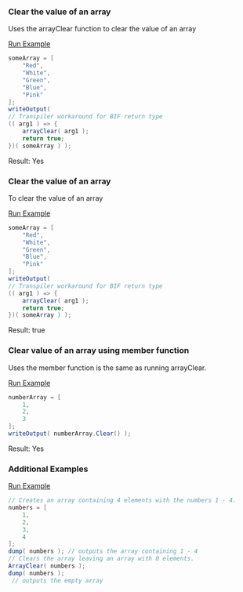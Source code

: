 ### Clear the value of an array

Uses the arrayClear function to clear the value of an array

<a href="https://try.boxlang.io/?code=eJw9js0KgkAUhdfepzi4GiGQ1mKQQdGqiKBFtBjwVoM2I9cZRKJ3Tw1bnY%2FzA6d1L16L6B45rqAoPnEZLwa9PI3niXbCbCcq6vCzjsZWMd0y6mRoHYJvgleUpjiLtm1jahZ0TiotLtgSdyco9lsI%2ByAWvm%2BYlIKWxxIJ8hXeFOnxxKZmLXOQUTQPJHBGn0Sh%2Fd9NxsIXzbM43A%3D%3D" target="_blank">Run Example</a>

```java
someArray = [ 
	"Red",
	"White",
	"Green",
	"Blue",
	"Pink"
];
writeOutput(
// Transpiler workaround for BIF return type
(( arg1 ) => {
	arrayClear( arg1 );
	return true;
})( someArray ) );

```

Result: Yes

### Clear the value of an array
To clear the value of an array

<a href="https://try.boxlang.io/?code=eJw9js0KgkAUhdfepzi4GiGQ1mKQQdGqiKBFtBjwVoM2I9cZRKJ3Tw1bnY%2FzA6d1L16L6B45rqAoPnEZLwa9PI3niXbCbCcq6vCzjsZWMd0y6mRoHYJvgleUpjiLtm1jahZ0TiotLtgSdyco9lsI%2ByAWvm%2BYlIKWxxIJ8hXeFOnxxKZmLXOQUTQPJHBGn0Sh%2Fd9NxsIXzbM43A%3D%3D" target="_blank">Run Example</a>

```java
someArray = [ 
	"Red",
	"White",
	"Green",
	"Blue",
	"Pink"
];
writeOutput(
// Transpiler workaround for BIF return type
(( arg1 ) => {
	arrayClear( arg1 );
	return true;
})( someArray ) );

```

Result: true

### Clear value of an array using member function

Uses the member function is the same as running arrayClear.

<a href="https://try.boxlang.io/?code=eJzLK81NSi1yLCpKrFSwVYhW4OI01OHiNAJiY65Ya67yosySVP%2FSkoLSEg2FPIRaPeec1MQiDU0FTWsuAJ1WE9Q%3D" target="_blank">Run Example</a>

```java
numberArray = [ 
	1,
	2,
	3
];
writeOutput( numberArray.Clear() );

```

Result: Yes

### Additional Examples

<a href="https://try.boxlang.io/?code=eJxljk0OgjAQhdfMKd5SE6Wi7AgLwzGMi6oTIaGlKVMNt7dgJEQWs3iT9%2FMphcqzFu6hLbT3esC9s6Ib29gncnDLhq30eDdSQ2qGDebGvkeGPfKUfrLEhZJsR8kx3ileTteCHsG4zRzZFlAKXRAXYuNYtlqcWim6qpa1X5qifo2OmXMiOsyEKZ3H95RbTq4Y6B%2BCjZPhW0ofQhRX2g%3D%3D" target="_blank">Run Example</a>

```java
// Creates an array containing 4 elements with the numbers 1 - 4.
numbers = [
	1,
	2,
	3,
	4
];
dump( numbers ); // outputs the array containing 1 - 4
// Clears the array leaving an array with 0 elements.
ArrayClear( numbers );
dump( numbers );
 // outputs the empty array

```


